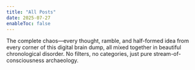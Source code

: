 ```yaml
---
title: "All Posts"
date: 2025-07-27
enableToc: false
---
```


The complete chaos—every thought, ramble, and half-formed idea from every corner of this digital brain dump, all mixed together in beautiful chronological disorder. No filters, no categories, just pure stream-of-consciousness archaeology.
